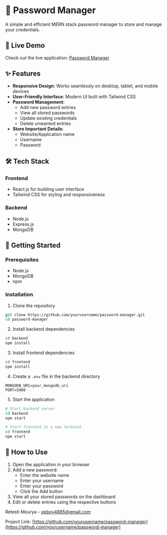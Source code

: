 # 🔐 Password Manager

A simple and efficient MERN stack password manager to store and manage your credentials.

## 🌟 Live Demo

Check out the live application: [Password Manager](https://passwordmanager-6aaa.onrender.com/)

## ✨ Features

- **Responsive Design**: Works seamlessly on desktop, tablet, and mobile devices
- **User-Friendly Interface**: Modern UI built with Tailwind CSS
- **Password Management**:
  - Add new password entries
  - View all stored passwords
  - Update existing credentials
  - Delete unwanted entries
- **Store Important Details**:
  - Website/Application name
  - Username
  - Password

## 🛠️ Tech Stack

### Frontend
- React.js for building user interface
- Tailwind CSS for styling and responsiveness

### Backend
- Node.js
- Express.js
- MongoDB

## 🚀 Getting Started

### Prerequisites

- Node.js
- MongoDB
- npm

### Installation

1. Clone the repository
```bash
git clone https://github.com/yourusername/password-manager.git
cd password-manager
```

2. Install backend dependencies
```bash
cd backend
npm install
```

3. Install frontend dependencies
```bash
cd frontend
npm install
```

4. Create a `.env` file in the backend directory
```env
MONGODB_URI=your_mongodb_uri
PORT=5000
```

5. Start the application
```bash
# Start backend server
cd backend
npm start

# Start frontend in a new terminal
cd frontend
npm start
```

## 📱 How to Use

1. Open the application in your browser
2. Add a new password:
   - Enter the website name
   - Enter your username
   - Enter your password
   - Click the Add button
3. View all your stored passwords on the dashboard
4. Edit or delete entries using the respective buttons

Retesh Mourya - [opboy4885@gmail.com](mailto:opboy4885@gmail.com)

Project Link: [https://github.com/yourusername/password-manager](https://github.com/yourusername/password-manager)
